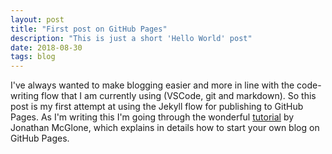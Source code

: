 ```yaml
---
layout: post
title: "First post on GitHub Pages"
description: "This is just a short 'Hello World' post"
date: 2018-08-30
tags: blog
---
```


I've always wanted to make blogging easier and more in line with the code-writing flow that I am currently using (VSCode, git and markdown). So this post is my first attempt at using the Jekyll flow for publishing to GitHub Pages. As I'm writing this I'm going through the wonderful [tutorial](http://jmcglone.com/guides/github-pages) by Jonathan McGlone, which explains in details how to start your own blog on GitHub Pages.
